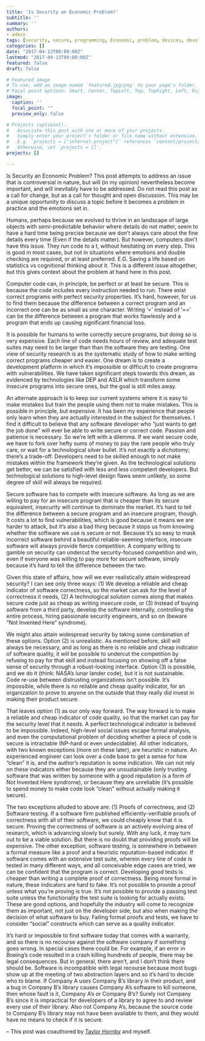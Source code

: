 ```yaml
---
title: 'Is Security an Economic Problem?'
subtitle: ''
summary: ''
authors:
- admin
tags: [security, secure, programming, Economic, problem, devices, developers, development]
categories: []
date: "2017-04-13T00:00:00Z"
lastmod: "2017-04-13T00:00:00Z"
featured: false
draft: false

# Featured image
# To use, add an image named `featured.jpg/png` to your page's folder.
# Focal point options: Smart, Center, TopLeft, Top, TopRight, Left, Right, BottomLeft, Bottom, BottomRight
image:
  caption: ''
  focal_point: ""
  preview_only: false

# Projects (optional).
#   Associate this post with one or more of your projects.
#   Simply enter your project's folder or file name without extension.
#   E.g. `projects = ["internal-project"]` references `content/project/deep-learning/index.md`.
#   Otherwise, set `projects = []`.
projects: []

---
```


Is Security an Economic Problem? This post attempts to address an issue that is controversial in nature, but will (in my opinion) nevertheless become important, and will inevitably have to be addressed. Do not read this post as a call for change, but as a call for thought and open discussion. This may be a unique opportunity to discuss a topic before it becomes a problem in practice and the emotions set in.

Humans, perhaps because we evolved to thrive in an landscape of large objects with semi-predictable behavior where details do not matter, seem to have a hard time being precise because we don’t always care about the fine details every time (Even if the details matter). But however, computers don’t have this issue. They run code to a t, without hesitating on every step. This is good in most cases, but not in situations where emotions and double checking are required, or at least preferred. E.G. Saving a life based on statistics vs cognitional thinking about it. This is a different issue altogether, but this gives context about the problem at hand here in this post.

Computer code can, in principle, be perfect or at least be secure. This is because the code includes every instruction needed to run. There exist correct programs with perfect security properties. It’s hard, however, for us to find them because the difference between a correct program and an incorrect one can be as small as one character. Writing ‘=’ instead of ‘==’ can be the difference between a program that works flawlessly and a program that ends up causing significant financial loss.

It is possible for humans to write correctly secure programs, but doing so is very expensive. Each line of code needs hours of review, and adequate test suites may need to be larger than than the software they are testing. One view of security research is as the systematic study of how to make writing correct programs cheaper and easier. One dream is to create a development platform in which it’s impossible or difficult to create programs with vulnerabilities. We have taken significant steps towards this dream, as evidenced by technologies like DEP and ASLR which transform some insecure programs into secure ones, but the goal is still miles away.

An alternate approach is to keep our current systems where it is easy to make mistakes but train the people using them not to make mistakes. This is possible in principle, but expensive. It has been my experience that people only learn when they are actually interested in the subject for themselves. I find it difficult to believe that any software developer who “just wants to get the job done” will ever be able to write secure or correct code. Passion and patience is necessary. So we’re left with a dilemma. If we want secure code, we have to fork over hefty sums of money to pay the rare people who truly care, or wait for a technological silver bullet. It’s not exactly a dichotomy; there’s a trade-off. Developers need to be skilled enough to not make mistakes within the framework they’re given. As the technological solutions get better, we can be satisfied with less and less competent developers. But technological solutions to high-level design flaws seem unlikely, so some degree of skill will always be required.

Secure software has to compete with insecure software. As long as we are willing to pay for an insecure program that is cheaper than its secure equivalent, insecurity will continue to dominate the market. It’s hard to tell the difference between a secure program and an insecure program, though. It costs a lot to find vulnerabilities, which is good because it means we are harder to attack, but it’s also a bad thing because it stops us from knowing whether the software we use is secure or not. Because it’s so easy to mask incorrect software behind a beautiful reliable-seeming interface, insecure software will always provide fierce competition. A company willing to gamble on security can undercut the security-focused competition and win, even if everyone was willing to pay more for secure software, simply because it’s hard to tell the difference between the two.

Given this state of affairs, how will we ever realistically attain widespread security? I can see only three ways: (1) We develop a reliable and cheap indicator of software correctness, so the market can ask for the level of correctness it needs, (2) A technological solution comes along that makes secure code just as cheap as writing insecure code, or (3) Instead of buying software from a third party, develop the software internally, controlling the entire process, hiring passionate security engineers, and so on (beware “Not Invented Here” syndrome).

We might also attain widespread security by taking some combination of these options. Option (2) is unrealistic. As mentioned before, skill will always be necessary, and as long as there is no reliable and cheap indicator of software quality, it will be possible to undercut the competition by refusing to pay for that skill and instead focusing on showing off a false sense of security through a robust-looking interface. Option (3) is possible, and we do it (think: NASA’s lunar lander code), but it is not sustainable. Code re-use between distrusting organizations isn’t possible. It’s impossible, while there is no reliable and cheap quality indicator, for an organization to prove to anyone on the outside that they really did invest in making their product secure.

That leaves option (1) as our only way forward. The way forward is to make a reliable and cheap indicator of code quality, so that the market can pay for the security level that it needs. A perfect technological indicator is believed to be impossible. Indeed, high-level social issues escape formal analysis, and even the computational problem of deciding whether a piece of code is secure is intractable (NP-hard or even undecidable). All other indicators, with two known exceptions (more on these later), are heuristic in nature. An experienced engineer can look over a code base to get a sense for how “clean” it is, and the author’s reputation is some indication. We can not rely on these indicators either because they are unsustainable (only trusting software that was written by someone with a good reputation is a form of Not Invented Here syndrome), or because they are unreliable (it’s possible to spend money to make code look “clean” without actually making it secure).

The two exceptions alluded to above are: (1) Proofs of correctness, and (2) Software testing. If a software firm published efficiently-verifiable proofs of correctness with all of their software, we could cheaply know that it is secure. Proving the correctness of software is an actively evolving area of research, which is advancing slowly but surely. With any luck, it may turn out to be a viable solution. But there is no doubt that providing proofs will be expensive. The other exception, software testing, is somewhere in between a formal measure like a proof and a heuristic reputation-based indicator. If software comes with an extensive test suite, wherein every line of code is tested in many different ways, and all conceivable edge cases are tried, we can be confident that the program is correct. Developing good tests is cheaper than writing a complete proof of correctness. Being more formal in nature, these indicators are hard to fake. It’s not possible to provide a proof unless what you’re proving is true. It’s not possible to provide a passing test suite unless the functionality the test suite is looking for actually exists. These are good options, and hopefully the industry will come to recognize them as important, not just on the developer side, but also when making the decision of what software to buy. Failing formal proofs and tests, we have to consider “social” constructs which can serve as a quality indicator.

It’s hard or impossible to find software today that comes with a warranty, and so there is no recourse against the software company if something goes wrong. In special cases there could be. For example, if an error in Boeing’s code resulted in a crash killing hundreds of people, there may be legal consequences. But in general, there aren’t, and I don’t think there should be. Software is incompatible with legal recourse because most bugs show up at the meeting of two abstraction layers and so it’s hard to decide who to blame. If Company A uses Company B’s library in their product, and a bug in Company B’s library causes Company A’s software to kill someone, then whose fault is it, Company A’s or Company B’s? Surely not Company B’s since it is impractical for developers of a library to agree to and review every use of their library. Also not Company A’s, because the source code to Company B’s library may not have been available to them, and they would have no means to check if it is secure.

– This post was coauthored by [Taylor Hornby](https://defuse.ca/) and myself.